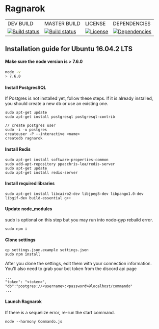 
# Ragnarok

<div>
	<table>
		<tr>
			<td>DEV BUILD</td>
			<td>MASTER BUILD</td>
			<td>LICENSE</td>
			<td>DEPENDENCIES</td>
		</tr>
		<tr>
			<td>
				<a href="https://github.com/Odinthewanderer/Ragnarok"><img src="https://travis-ci.org/Odinthewanderer/Ragnarok.svg?branch=dev" alt="Build status" /></a></td>
				<td><a href="https://github.com/Odinthewanderer/Ragnarok"><img src="https://travis-ci.org/Odinthewanderer/Ragnarok.svg?branch=master" alt="Build status" /></a></td>
				<td><a href="https://github.com/Odinthewanderer/Ragnarok/blob/master/LICENSE.md"><img src="https://img.shields.io/badge/license-MIT-blue.svg" alt="License" /></a></td>
				<td><a href=""><img src="https://david-dm.org/Odinthewanderer/Ragnarok.svg" alt="Dependencies"</td>
		</tr>
	</table>
</div>

## Installation guide for Ubuntu 16.04.2 LTS

#### Make sure the node version is > 7.6.0

```bash
node -v
> 7.6.0
```

#### Install PostgresSQL
If Postgres is not installed yet, follow these steps. If it is already installed, you should create a new db or use an existing one.

```
sudo apt-get update
sudo apt-get install postgresql postgresql-contrib

// create postgres user
sudo -i -u postgres
createuser -P --interactive <name>
createdb ragnarok
```

#### Install Redis
```
sudo apt-get install software-properties-common
sudo add-apt-repository ppa:chris-lea/redis-server
sudo apt-get update
sudo apt-get install redis-server
```

#### Install required libraries
```
sudo apt-get install libcairo2-dev libjpeg8-dev libpango1.0-dev libgif-dev build-essential g++
```

#### Update node_modules
sudo is optional on this step but you may run into node-gyp rebuild error.
```
sudo npm i
```


#### Clone settings
```
cp settings.json.example settings.json
sudo npm install
```

After you clone the settings, edit them with your connection information. You'll also need to grab your bot token from the discord api page

```
...
"token": "<token>",
"db":"postgres://<username>:<password>@localhost/commando"
...
```


#### Launch Ragnarok
If there is a sequelize error, re-run the start command.
```
node --harmony Commando.js
```

